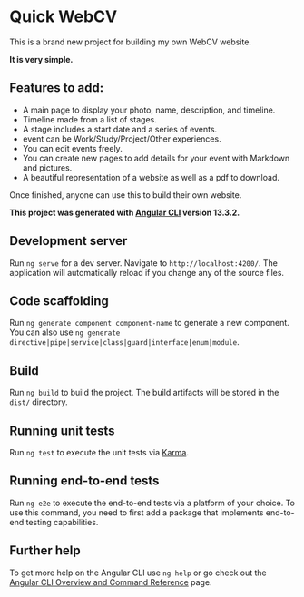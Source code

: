 # Quick WebCV
This is a brand new project for building my own WebCV website.

**It is very simple.**
## Features to add:
+ A main page to display your photo, name, description, and timeline.
+ Timeline made from a list of stages.
+ A stage includes a start date and a series of events.
+ event can be Work/Study/Project/Other experiences.
+ You can edit events freely.
+ You can create new pages to add details for your event with Markdown and pictures.
+ A beautiful representation of a website as well as a pdf to download.

Once finished, anyone can use this to build their own website.


**This project was generated with [Angular CLI](https://github.com/angular/angular-cli) version 13.3.2.**

## Development server

Run `ng serve` for a dev server. Navigate to `http://localhost:4200/`. The application will automatically reload if you change any of the source files.

## Code scaffolding

Run `ng generate component component-name` to generate a new component. You can also use `ng generate directive|pipe|service|class|guard|interface|enum|module`.

## Build

Run `ng build` to build the project. The build artifacts will be stored in the `dist/` directory.

## Running unit tests

Run `ng test` to execute the unit tests via [Karma](https://karma-runner.github.io).

## Running end-to-end tests

Run `ng e2e` to execute the end-to-end tests via a platform of your choice. To use this command, you need to first add a package that implements end-to-end testing capabilities.

## Further help

To get more help on the Angular CLI use `ng help` or go check out the [Angular CLI Overview and Command Reference](https://angular.io/cli) page.
